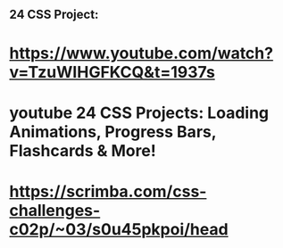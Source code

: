 ## 24 CSS Project:

# https://www.youtube.com/watch?v=TzuWIHGFKCQ&t=1937s
# youtube   24 CSS Projects: Loading Animations, Progress Bars, Flashcards & More!
# https://scrimba.com/css-challenges-c02p/~03/s0u45pkpoi/head


